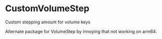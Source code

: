 CustomVolumeStep
================

Custom stepping amount for volume keys

Alternate package for VolumeStep by innoying that not working on arm64.